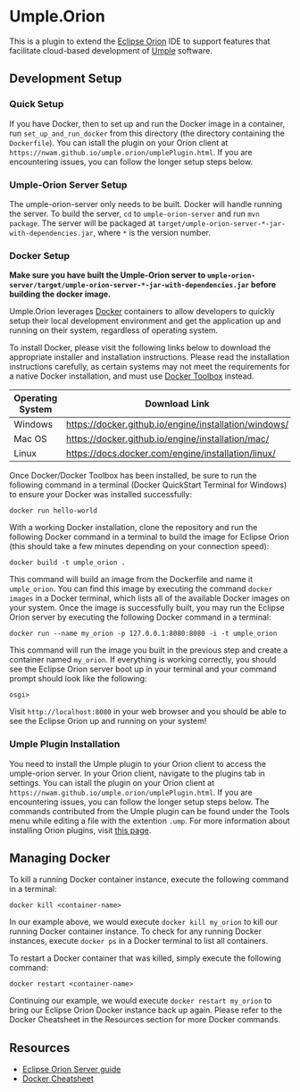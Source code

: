 # Umple.Orion

This is a plugin to extend the [Eclipse Orion] IDE to support features that facilitate cloud-based development of [Umple] software.

## Development Setup

### Quick Setup
If you have Docker, then to set up and run the Docker image in a container, run `set_up_and_run_docker` from this directory (the directory containing the `Dockerfile`). You can istall the plugin on your Orion client at `https://nwam.github.io/umple.orion/umplePlugin.html`. If you are encountering issues, you can follow the longer setup steps below.

### Umple-Orion Server Setup
The umple-orion-server only needs to be built. Docker will handle running the server. To build the server, `cd` to `umple-orion-server` and run `mvn package`. The server will be packaged at `target/umple-orion-server-*-jar-with-dependencies.jar`, where `*` is the version number.

### Docker Setup

**Make sure you have built the Umple-Orion server to `umple-orion-server/target/umple-orion-server-*-jar-with-dependencies.jar` before building the docker image.**

Umple.Orion leverages [Docker] containers to allow developers to quickly setup their local development environment and get the application up and running on their system, regardless of operating system. 

To install Docker, please visit the following links below to download the appropriate installer and installation instructions. Please read the installation instructions carefully, as certain systems may not meet the requirements for a native Docker installation, and must use [Docker Toolbox] instead. 

| Operating System | Download Link                                         |
|------------------|-------------------------------------------------------|
| Windows          | https://docker.github.io/engine/installation/windows/ |
| Mac OS           | https://docker.github.io/engine/installation/mac/     |
| Linux            | https://docs.docker.com/engine/installation/linux/    |

Once Docker/Docker Toolbox has been installed, be sure to run the following command in a terminal (Docker QuickStart Terminal for Windows) to ensure your Docker was installed successfully:

```
docker run hello-world
```

With a working Docker installation, clone the repository and run the following Docker command in a terminal to build the image for Eclipse Orion (this should take a few minutes depending on your connection speed):

```
docker build -t umple_orion .
```

This command will build an image from the Dockerfile and name it `umple_orion`. You can find this image by executing the command `docker images` in a Docker terminal, which lists all of the available Docker images on your system. Once the image is successfully built, you may run the Eclipse Orion server by executing the following Docker command in a terminal:

```
docker run --name my_orion -p 127.0.0.1:8080:8080 -i -t umple_orion
```

This command will run the image you built in the previous step and create a container named `my_orion`. If everything is working correctly, you should see the Eclipse Orion server boot up in your terminal and your command prompt should look like the following:

```
osgi>
```

Visit `http://localhost:8080` in your web browser and you should be able to see the Eclipse Orion up and running on your system! 

### Umple Plugin Installation
You need to install the Umple plugin to your Orion client to access the umple-orion server. In your Orion client, navigate to the plugins tab in settings. You can istall the plugin on your Orion client at `https://nwam.github.io/umple.orion/umplePlugin.html`. If you are encountering issues, you can follow the longer setup steps below. The commands contributed from the Umple plugin can be found under the Tools menu while editing a file with the extention `.ump`. For more information about installing Orion plugins, visit [this page](https://wiki.eclipse.org/Orion/How_Tos/Installing_A_Plugin).

## Managing Docker

To kill a running Docker container instance, execute the following command in a terminal:

```
docker kill <container-name>
```

In our example above, we would execute `docker kill my_orion` to kill our running Docker container instance. To check for any running Docker instances, execute `docker ps` in a Docker terminal to list all containers.

To restart a Docker container that was killed, simply execute the following command:

```
docker restart <container-name>
```

Continuing our example, we would execute `docker restart my_orion` to bring our Eclipse Orion Docker instance back up again. Please refer to the Docker Cheatsheet in the Resources section for more Docker commands.


## Resources
- [Eclipse Orion Server guide](http://wiki.eclipse.org/Orion/Server_admin_guide)
- [Docker Cheatsheet](https://github.com/wsargent/docker-cheat-sheet)

[Eclipse Orion]: http://orionhub.org
[Umple]: http://umple.org
[Docker]: http://docker.com
[Docker Toolbox]: https://www.docker.com/products/docker-toolbox
